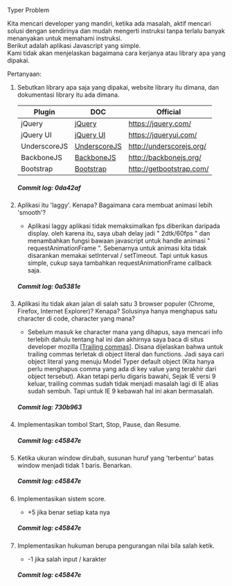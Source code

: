 Typer Problem   

Kita mencari developer yang mandiri, ketika ada masalah, aktif mencari solusi dengan sendirinya dan mudah mengerti instruksi tanpa terlalu banyak menanyakan untuk memahami instruksi.     
Berikut adalah aplikasi Javascript yang simple.    
Kami tidak akan menjelaskan bagaimana cara kerjanya atau library apa yang dipakai.   

Pertanyaan:   
1. Sebutkan library apa saja yang dipakai, website library itu dimana, dan dokumentasi library itu ada dimana.    

    | Plugin | DOC | Official
    | ------ | ------ | ------ |
    | jQuery | [jQuery](http://api.jquery.com/) | https://jquery.com/
    | jQuery UI | [jQuery UI](http://api.jqueryui.com/) | https://jqueryui.com/
    | UnderscoreJS | [UnderscoreJS](http://underscorejs.org/) | http://underscorejs.org/
    | BackboneJS | [BackboneJS](http://backbonejs.org/) | http://backbonejs.org/
    | Bootstrap | [Bootstrap](http://getbootstrap.com/getting-started/) | http://getbootstrap.com/

    ##### Commit log: 0da42af
2. Aplikasi itu 'laggy'. Kenapa? Bagaimana cara membuat animasi lebih 'smooth'?    
    * Aplikasi laggy aplikasi tidak memaksimalkan fps diberikan daripada display. oleh karena itu, saya ubah delay jadi " 2dtk/60fps " dan menambahkan fungsi bawaan javascript untuk handle animasi " requestAnimationFrame ". Sebenarnya untuk animasi kita tidak disarankan memakai setInterval / setTimeout. Tapi untuk kasus simple, cukup saya tambahkan requestAnimationFrame callback saja.
    ##### Commit log: 0a5381e
3. Aplikasi itu tidak akan jalan di salah satu 3 browser populer (Chrome, Firefox, Internet Explorer)? Kenapa? Solusinya hanya menghapus satu character di code, character yang mana?
    * Sebelum masuk ke character mana yang dihapus, saya mencari info terlebih dahulu tentang hal ini dan akhirnya saya baca di situs developer mozilla [[Trailing commas](https://developer.mozilla.org/en-US/docs/Web/JavaScript/Reference/Trailing_commas)]. Disana dijelaskan bahwa untuk trailing commas terletak di object literal dan functions. Jadi saya cari object literal yang menuju Model Typer default object (Kita hanya perlu menghapus comma yang ada di key value yang terakhir dari object tersebut). Akan tetapi perlu digaris bawahi, Sejak IE versi 9 keluar, trailing commas sudah tidak menjadi masalah lagi di IE alias sudah sembuh. Tapi untuk IE 9 kebawah hal ini akan bermasalah.
    ##### Commit log: 730b963
4. Implementasikan tombol Start, Stop, Pause, dan Resume.
    ##### Commit log: c45847e
5. Ketika ukuran window dirubah, susunan huruf yang 'terbentur' batas window menjadi tidak 1 baris. Benarkan.
    ##### Commit log: c45847e
6. Implementasikan sistem score.  
    * +5 jika benar setiap kata nya
    ##### Commit log: c45847e
7. Implementasikan hukuman berupa pengurangan nilai bila salah ketik.
    * -1 jika salah input / karakter
    ##### Commit log: c45847e
